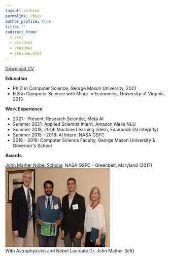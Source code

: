 ```yaml
---
layout: archive
permalink: /bio/
author_profile: true
title: ""
redirect_from: 
  - /cv/
  - /cv.html
  - /resume/
  - /resume.html
---
```

[Download CV]('http://jitinkrishnan.github.io/files/paper1.pdf')

**Education**

* Ph.D in Computer Science, George Mason University, 2021
* B.S in Computer Science with Minor in Economics, University of Virginia, 2013

**Work Experience**

* 2021 - Present: Research Scientist, Meta AI
* Summer 2021: Applied Scientist Intern, Amazon Alexa NLU
* Summer 2018, 2019: Machine Learning Intern, Facebook (AI Integrity)
* Summer 2015 - 2018: AI Intern, NASA GSFC
* 2016 - 2018: Computer Science Faculty, George Mason University & Governor's School

**Awards**

[John Mather Nobel Scholar](https://spacegrant.org/programs/john-mather/john-mather-2017/). NASA GSFC - Greenbelt, Maryland (2017)\
<img src='/images/jmns.jpg' width="330" height="250">\
With Astrophysicist and Nobel Laureate Dr. John Mather (left)
